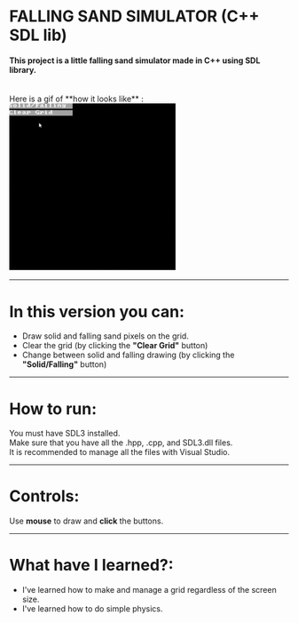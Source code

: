 # FALLING SAND SIMULATOR (C++ SDL lib)
#### This project is a little falling sand simulator made in C++ using SDL library.
<br/>
Here is a gif of **how it looks like** :

<br/>
<img src="/images/FallingSand.gif" width="300">

---
# In this version you can:
- Draw solid and falling sand pixels on the grid.
- Clear the grid (by clicking the **"Clear Grid"** button)
- Change between solid and falling drawing (by clicking the **"Solid/Falling"** button)

---
# How to run:

You must have SDL3 installed.
<br/>
Make sure that you have all the .hpp, .cpp, and SDL3.dll files.
<br/>
It is recommended to manage all the files with Visual Studio.

---
# Controls:
Use **mouse** to draw and **click** the buttons.

---
# What have I learned?:
- I've learned how to make and manage a grid regardless of the screen size.
- I've learned how to do simple physics.
